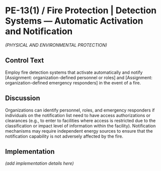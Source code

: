 # PE-13(1) / Fire Protection | Detection Systems — Automatic Activation and Notification

_(PHYSICAL AND ENVIRONMENTAL PROTECTION)_

## Control Text

Employ fire detection systems that activate automatically and notify [Assignment: organization-defined personnel or roles] and [Assignment: organization-defined emergency responders] in the event of a fire.

## Discussion

Organizations can identify personnel, roles, and emergency responders if individuals on the notification list need to have access authorizations or clearances (e.g., to enter to facilities where access is restricted due to the classification or impact level of information within the facility). Notification mechanisms may require independent energy sources to ensure that the notification capability is not adversely affected by the fire.

## Implementation

_(add implementation details here)_